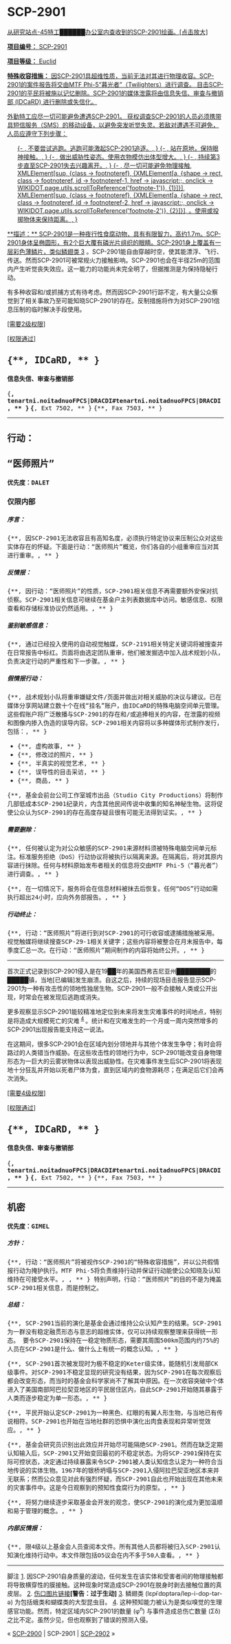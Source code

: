 # SCP-2901
                        


<a shape='rect' href='/local--files/scp-2901/SCP-2901-edit1.jpg' target='_blank' />

从研究站点-45特工██████办公室内查收到的SCP-2901绘画。[点击放大]



**项目编号：** SCP-2901

**项目等级：** Euclid

**特殊收容措施：** 因SCP-2901具超维性质，当前无法对其进行物理收容。SCP-2901的案件报告将交由MTF Phi-5“暮光者”（Twilighters）进行调查。
目击SCP-2901的平民将被施以记忆删除。SCP-2901的媒体泄露将由信息失信、审查与撤销部 (IDCaRD) 进行删除或失信化。

外勤特工应尽一切可能避免遭遇SCP-2901。 获权调查SCP-2901的人员必须携带具短信服务（SMS）的移动设备，以避免突发听觉失灵。若敌对遭遇不可避免，人员应遵守下列步骤：

<ol>{- , &#19981;&#35201;&#23581;&#35797;&#36867;&#36305;&#12290;&#36867;&#36305;&#21487;&#33021;&#28608;&#36215;SCP-2901&#36861;&#36880;&#12290;, }
{- , &#31449;&#22312;&#21407;&#22320;&#65292;&#20445;&#25345;&#30524;&#31070;&#25509;&#35302;&#12290;, }
{- , &#20570;&#20986;&#23041;&#32961;&#24615;&#23039;&#24577;&#12290;&#20351;&#29992;&#34915;&#29289;&#27169;&#20223;&#20986;&#20307;&#22411;&#22686;&#22823;&#12290;, }
{- , &#25345;&#32493;&#31532;3&#27493;&#30452;&#33267;SCP-2901&#22833;&#21435;&#20852;&#36259;&#31163;&#24320;&#12290;, }
{- , &#23613;&#19968;&#20999;&#21487;&#33021;&#36991;&#20813;&#29289;&#29702;&#25509;&#35302;, XMLElement[sup, {class -&gt; footnoteref}, {XMLElement[a, {shape -&gt; rect, class -&gt; footnoteref, id -&gt; footnoteref-1, href -&gt; javascript:;, onclick -&gt; WIKIDOT.page.utils.scrollToReference(&apos;footnote-1&apos;)}, {1}]}], XMLElement[sup, {class -&gt; footnoteref}, {XMLElement[a, {shape -&gt; rect, class -&gt; footnoteref, id -&gt; footnoteref-2, href -&gt; javascript:;, onclick -&gt; WIKIDOT.page.utils.scrollToReference(&apos;footnote-2&apos;)}, {2}]}], &#12290;&#20351;&#29992;&#25110;&#25237;&#25527;&#29289;&#20307;&#26469;&#20445;&#25345;&#36317;&#31163;&#12290;, }
</ol>
**描述：** SCP-2901是一种夜行性食腐动物，具有有限智力，高约1.7m。SCP-2901身体呈椭圆形，有2个巨大覆有磷光片组织的眼睛。SCP-2901身上覆盖有一层彩色薄鳞片，类似鳞翅类<sup class='footnoteref'>
 <a shape='rect' class='footnoteref' id='footnoteref-3' href='javascript:;' onclick='WIKIDOT.page.utils.scrollToReference(&apos;footnote-3&apos;)'>3</a>
</sup>。SCP-2901能自由穿越时空，使其能漂浮、飞行、传送。然而SCP-2901可被常规火力接触影响。SCP-2901也会在半径25m的范围内产生听觉丧失效应。这一能力的功能尚未完全明了，但据推测是为保持隐秘行动。

有多种收容和/或抓捕方式有待考虑。然而因SCP-2901行踪不定，有大量公众察觉到了相关事故乃至可能知晓SCP-2901的存在。反制措施将作为对SCP-2901信息压制的临时解决手段使用。


<a shape='rect' class='collapsible-block-link' href='javascript:;'>[&#38656;&#35201;2&#32423;&#26435;&#38480;]</a>

<a shape='rect' class='collapsible-block-link' href='javascript:;'>[&#26435;&#38480;&#36890;&#36807;]</a>



## <tt>{**, IDCaRD, ** }</tt>

#### <tt>&#20449;&#24687;&#22833;&#20449;&#12289;&#23457;&#26597;&#19982;&#25764;&#38144;&#37096;</tt>

<tt>{**, tenartni.noitadnuoFPCS|DRACDI#tenartni.noitadnuoFPCS|DRACDI, ** }</tt>
<tt>{**, Ext 7502, ** }</tt>
<tt>{**, Fax 7503, ** }</tt>


---


## <tt>&#34892;&#21160;&#65306;</tt>

## <tt>&#8220;&#21307;&#24072;&#29031;&#29255;&#8221;</tt>

#### <tt>&#20248;&#20808;&#24230;&#65306;DALET</tt>

### <tt>&#20165;&#38480;&#20869;&#37096;</tt>



##### <tt>&#24207;&#35328;&#65306;</tt>

<tt>{**, &#22240;SCP-2901&#26080;&#27861;&#25910;&#23481;&#19988;&#26377;&#39640;&#30693;&#21517;&#24230;&#65292;&#24517;&#39035;&#25191;&#34892;&#29305;&#23450;&#21327;&#35758;&#26469;&#21387;&#21046;&#20844;&#20247;&#23545;&#36825;&#20123;&#23454;&#20307;&#23384;&#22312;&#30340;&#24576;&#30097;&#12290;&#19979;&#38754;&#26159;&#34892;&#21160;&#65306;&#8220;&#21307;&#24072;&#29031;&#29255;&#8221;&#27010;&#35272;&#65292;&#20320;&#20204;&#21508;&#33258;&#30340;&#23567;&#32452;&#37325;&#23457;&#24212;&#24403;&#23545;&#20854;&#36827;&#34892;&#37325;&#23457;&#12290;, ** }</tt>

##### <tt>&#21453;&#24773;&#25253;&#65306;</tt>

<tt>{**, &#22240;&#34892;&#21160;&#65306;&#8220;&#21307;&#24072;&#29031;&#29255;&#8221;&#30340;&#24615;&#36136;&#65292;SCP-2901&#30456;&#20851;&#20449;&#24687;&#19981;&#20877;&#38656;&#35201;&#39069;&#22806;&#23433;&#20445;&#23545;&#25239;&#20390;&#23519;&#12290;SCP-2901&#30456;&#20851;&#20449;&#24687;&#21487;&#32487;&#32493;&#22312;&#22522;&#37329;&#25143;&#20027;&#21015;&#34920;&#25968;&#25454;&#24211;&#20013;&#35775;&#38382;&#12290;&#25935;&#24863;&#20449;&#24687;&#12289;&#26435;&#38480;&#26597;&#30475;&#21644;&#23384;&#20648;&#26631;&#20934;&#21327;&#35758;&#20173;&#28982;&#36866;&#29992;&#12290;, ** }</tt>

##### <tt>&#37492;&#21035;&#25935;&#24863;&#20449;&#24687;&#65306;</tt>

<tt>{**, &#36890;&#36807;&#24050;&#32463;&#25237;&#20837;&#20351;&#29992;&#30340;&#33258;&#21160;&#35270;&#35273;&#35302;&#23186;&#65292;SCP-2191&#30456;&#20851;&#29305;&#23450;&#20851;&#38190;&#35789;&#23558;&#34987;&#25628;&#26597;&#24182;&#22312;&#26085;&#24120;&#25253;&#21578;&#20013;&#26631;&#32418;&#12290;&#39029;&#38754;&#23558;&#30001;&#36873;&#23450;&#22242;&#38431;&#37325;&#23457;&#65292;&#20182;&#20204;&#34987;&#21457;&#25496;&#36873;&#20013;&#21152;&#20837;&#25112;&#26415;&#35268;&#21010;&#23567;&#38431;&#65292;&#36127;&#36131;&#20915;&#23450;&#34892;&#21160;&#30340;&#20005;&#37325;&#24615;&#21644;&#19979;&#19968;&#27493;&#39588;&#12290;, ** }</tt>

##### <tt>&#20551;&#24773;&#25253;&#34892;&#21160;&#65306;</tt>

<tt>{**, &#25112;&#26415;&#35268;&#21010;&#23567;&#38431;&#23558;&#37325;&#23457;&#23244;&#30097;&#25991;&#20214;/&#39029;&#38754;&#24182;&#20570;&#20986;&#23545;&#30456;&#20851;&#23041;&#32961;&#30340;&#20915;&#35758;&#19982;&#24314;&#35758;&#12290;&#24050;&#22312;&#23186;&#20307;&#20998;&#20139;&#32593;&#31449;&#24314;&#31435;&#25968;&#21313;&#20010;&#22312;&#32447;&#8220;&#25346;&#21517;&#8221;&#36134;&#25143;&#65292;&#30001;IDCaRD&#30340;&#29305;&#27530;&#30005;&#33041;&#31354;&#38388;&#21333;&#20803;&#31649;&#29702;&#12290;&#36825;&#20123;&#20551;&#36134;&#25143;&#23558;&#24191;&#27867;&#25955;&#25773;&#19982;SCP-2901&#30340;&#23384;&#22312;&#21644;/&#25110;&#36861;&#25447;&#30456;&#20851;&#30340;&#20869;&#23481;&#65292;&#22312;&#27844;&#38706;&#30340;&#35270;&#39057;&#21644;&#22270;&#20687;&#20869;&#25530;&#20837;&#20266;&#36896;&#30340;&#35823;&#23548;&#20869;&#23481;&#12290;SCP-2901&#30456;&#20851;&#20869;&#23481;&#23558;&#20197;&#22810;&#31181;&#23186;&#20307;&#24418;&#24335;&#21046;&#20316;&#21457;&#34892;&#65292;&#21253;&#25324;&#65306;, ** }</tt>

- <tt>{**, &#34394;&#26500;&#25925;&#20107;, ** }</tt>
- <tt>{**, &#20462;&#25913;&#36807;&#30340;&#29031;&#29255;, ** }</tt>
- <tt>{**, &#21322;&#30495;&#23454;&#30340;&#35270;&#35273;&#33402;&#26415;, ** }</tt>
- <tt>{**, &#35823;&#23548;&#24615;&#30340;&#30446;&#20987;&#37319;&#35775;, ** }</tt>
- <tt>{**, &#21830;&#21697;, ** }</tt>

<tt>{**, &#22522;&#37329;&#20250;&#21069;&#21488;&#20844;&#21496;&#24037;&#20316;&#23460;&#22478;&#24066;&#20986;&#21697;&#65288;Studio City Productions&#65289;&#23558;&#21046;&#20316;&#20960;&#37096;&#20302;&#25104;&#26412;SCP-2901&#32426;&#24405;&#29255;&#65292;&#20869;&#21547;&#20854;&#20182;&#27665;&#38388;&#20256;&#35828;&#20013;&#25910;&#38598;&#30340;&#30693;&#21517;&#31070;&#31192;&#29983;&#29289;&#12290;&#36825;&#23558;&#20419;&#20351;&#20844;&#20247;&#35748;&#20026;SCP-2901&#30340;&#23384;&#22312;&#39640;&#24230;&#23384;&#30097;&#19988;&#24456;&#26377;&#21487;&#33021;&#26080;&#27861;&#24471;&#21040;&#35777;&#23454;&#12290;, ** }</tt>

##### <tt>&#38656;&#35201;&#21024;&#38500;&#65306;</tt>

<tt>{**, &#20219;&#20309;&#34987;&#35748;&#23450;&#20026;&#23545;&#20844;&#20247;&#25935;&#24863;&#30340;SCP-2901&#26469;&#28304;&#26448;&#26009;&#39035;&#34987;&#29305;&#27530;&#30005;&#33041;&#31354;&#38388;&#21333;&#20803;&#26631;&#27880;&#12290;&#26631;&#20934;&#26381;&#21153;&#25298;&#32477;&#65288;DoS&#65289;&#34892;&#21160;&#21327;&#35758;&#23558;&#34987;&#25191;&#34892;&#20197;&#38548;&#31163;&#26469;&#28304;&#12290;&#22312;&#38548;&#31163;&#21518;&#65292;&#23558;&#23545;&#20854;&#21407;&#20869;&#23481;&#36827;&#34892;&#25273;&#38500;&#12290;&#20219;&#20309;&#19982;&#26448;&#26009;&#21407;&#22987;&#21457;&#24067;&#32773;&#30456;&#20851;&#30340;&#20449;&#24687;&#23558;&#20132;&#30001;MTF Phi-5&#65288;&#8220;&#26286;&#20809;&#32773;&#8221;&#65289;&#36827;&#34892;&#35843;&#26597;&#12290;, ** }</tt>

<tt>{**, &#22312;&#19968;&#20999;&#24773;&#20917;&#19979;&#65292;&#26381;&#21153;&#23558;&#20250;&#22312;&#20449;&#24687;&#26448;&#26009;&#34987;&#25273;&#21435;&#21518;&#24674;&#22797;&#12290;&#20219;&#20309;&#8220;DOS&#8221;&#34892;&#21160;&#22914;&#38656;&#25191;&#34892;&#36229;&#20986;24&#23567;&#26102;&#65292;&#24212;&#21521;&#22806;&#21153;&#37096;&#25253;&#21578;&#12290;, ** }</tt>

##### <tt>&#34892;&#21160;&#32456;&#27490;&#65306;</tt>

<tt>{**, &#34892;&#21160;&#65306;&#8220;&#21307;&#24072;&#29031;&#29255;&#8221;&#23558;&#36827;&#34892;&#21040;&#23545;SCP-2901&#30340;&#21487;&#34892;&#25910;&#23481;&#25110;&#36910;&#25429;&#25514;&#26045;&#34987;&#37319;&#29992;&#12290;&#35270;&#35273;&#35302;&#23186;&#23558;&#32487;&#32493;&#25628;&#26597;SCP-29-1&#30456;&#20851;&#20851;&#38190;&#23383;&#65307;&#36825;&#20123;&#20869;&#23481;&#23558;&#34987;&#25972;&#21512;&#22312;&#26376;&#26411;&#25253;&#21578;&#20013;&#65292;&#27599;&#23395;&#24230;&#27719;&#24635;&#19968;&#27425;&#12290;&#22312;&#34892;&#21160;&#65306;&#8220;&#21307;&#24072;&#29031;&#29255;&#8221;&#26399;&#38388;&#21046;&#20316;&#30340;&#20869;&#23481;&#23558;&#22987;&#32456;&#20844;&#24320;&#12290;, ** }</tt>



---




首次正式记录到SCP-2901侵入是在19██年的美国西弗吉尼亚州████████的█████镇，当地[已编辑]发生崩溃。自这之后，持续的现场目击报告显示SCP-2901为一种有攻击性的领地性独居生物。SCP-2901一般不会接触人类或公开出现，时常会在被发现后逃跑或消失。

更多观察显示SCP-2901能较精准地定位到未来将发生灾难事件的时间地点，特别是将造成大规模死亡的灾难<sup class='footnoteref'>
 <a shape='rect' class='footnoteref' id='footnoteref-4' href='javascript:;' onclick='WIKIDOT.page.utils.scrollToReference(&apos;footnote-4&apos;)'>4</a>
</sup>。统计和在灾难发生的一个月或一周内突然增多的SCP-2901出现报告能支持这一说法。

在这期间，很多SCP-2901会在区域内划分领地并与其他个体发生争夺；有时会将路过的人类错当作威胁。在这些攻击性的领地行为中，SCP-2901能改变自身物理形态为一巨大的云雾状物体以表现出威胁性。在灾难事件发生后SCP-2901将表现地十分狂乱并开始以死者尸体为食，直到区域内的食物源耗尽；在满足后它们会再次消失。


<a shape='rect' class='collapsible-block-link' href='javascript:;'>[&#38656;&#35201;4&#32423;&#26435;&#38480;]</a>

<a shape='rect' class='collapsible-block-link' href='javascript:;'>[&#26435;&#38480;&#36890;&#36807;]</a>



## <tt>{**, IDCaRD, ** }</tt>

#### <tt>&#20449;&#24687;&#22833;&#20449;&#12289;&#23457;&#26597;&#19982;&#25764;&#38144;&#37096;</tt>

<tt>{**, tenartni.noitadnuoFPCS|DRACDI#tenartni.noitadnuoFPCS|DRACDI, ** }</tt>
<tt>{**, Ext 7502, ** }</tt>
<tt>{**, Fax 7503, ** }</tt>


---


## <tt>&#26426;&#23494;</tt>

#### <tt>&#20248;&#20808;&#24230;&#65306;GIMEL</tt>




##### <tt>&#26041;&#38024;&#65306;</tt>

<tt>{**, &#34892;&#21160;&#65306;&#8220;&#21307;&#24072;&#29031;&#29255;&#8221;&#23558;&#34987;&#35270;&#20316;SCP-2901&#30340;&#8220;&#29305;&#27530;&#25910;&#23481;&#25514;&#26045;&#8221;&#65292;&#24182;&#20197;&#20844;&#20849;&#20551;&#24773;&#25253;&#34892;&#21160;&#20026;&#25513;&#25252;&#25191;&#34892;&#12290;MTF Phi-5&#23558;&#36127;&#36131;&#32500;&#25345;&#34892;&#21160;&#24182;&#20445;&#35777;&#34892;&#21160;&#33021;&#20351;&#20844;&#20247;&#30693;&#26195;&#21450;&#35748;&#30693;&#32500;&#25345;&#22312;&#21487;&#25509;&#21463;&#27700;&#24179;&#12290;,                                          , ** }
                                                                                            &#29305;&#21035;&#22768;&#26126;&#65292;&#34892;&#21160;&#65306;&#8220;&#21307;&#24072;&#29031;&#29255;&#8221;&#30340;&#30446;&#30340;&#19981;&#26159;&#20026;&#25513;&#30422;SCP-2901&#30456;&#20851;&#20449;&#24687;&#65292;&#32780;&#26159;&#25511;&#21046;&#20043;&#12290;</tt>

##### <tt>&#24635;&#32467;&#65306;</tt>

<tt>{**, SCP-2901&#24403;&#21069;&#30340;&#28436;&#21270;&#26159;&#22522;&#37329;&#20250;&#36890;&#36807;&#32500;&#25345;&#20844;&#20247;&#35748;&#30693;&#20135;&#29983;&#30340;&#32467;&#26524;&#12290;SCP-2901&#20026;&#19968;&#32676;&#27809;&#26377;&#31283;&#23450;&#34701;&#36143;&#24418;&#24577;&#19982;&#24847;&#24535;&#30340;&#36229;&#32500;&#23454;&#20307;&#65292;&#20165;&#21487;&#20197;&#25345;&#32493;&#35266;&#23519;&#25972;&#29702;&#26469;&#33719;&#24471;&#32479;&#19968;&#24418;&#24577;&#12290; &#35201;&#20196;SCP-2901&#20445;&#25345;&#22312;&#19968;&#31283;&#23450;&#29289;&#36136;&#24418;&#24577;&#65292;&#38656;&#35201;&#20854;&#21608;&#22260;500km&#33539;&#22260;&#20869;&#32422;75%&#30340;&#20154;&#21592;&#22312;SCP-2901&#26159;&#20160;&#20040;&#12289;&#20570;&#20160;&#20040;&#19978;&#26377;&#32479;&#19968;&#30340;&#27010;&#24565;&#35748;&#30693;&#12290;, ** }</tt>

<tt>{**, SCP-2901&#39318;&#27425;&#34987;&#21457;&#29616;&#26102;&#20026;&#26497;&#19981;&#31283;&#23450;&#30340;Keter&#32423;&#23454;&#20307;&#65292;&#33021;&#38543;&#26426;&#24341;&#21457;&#23616;&#37096;CK&#32423;&#20107;&#20214;&#12290;&#23545;SCP-2901&#19981;&#31283;&#23450;&#26174;&#29616;&#30340;&#30740;&#31350;&#27809;&#26377;&#32467;&#26524;&#65292;&#22240;&#20026;SCP-2901&#22312;&#27599;&#27425;&#35266;&#23519;&#21518;&#37117;&#20250;&#25913;&#21464;&#24418;&#24577;&#65292;&#32780;&#24403;&#26102;&#30340;&#22522;&#37329;&#20250;&#31185;&#23398;&#23478;&#23578;&#19981;&#20102;&#35299;&#20854;&#20013;&#21407;&#22240;&#12290;&#22312;&#19968;&#27425;&#25910;&#23481;&#31361;&#30772;&#20013;&#20010;&#20307;&#36827;&#20837;&#20102;&#32654;&#22269;&#21335;&#37096;&#38463;&#24052;&#25289;&#22865;&#20122;&#22320;&#21306;&#30340;&#24179;&#27665;&#23621;&#20303;&#21306;&#20869;&#65292;&#33258;&#27492;SCP-2901&#24320;&#22987;&#38543;&#20854;&#26292;&#38706;&#20110;&#20154;&#31867;&#32780;&#36880;&#27493;&#31283;&#23450;&#20026;&#21333;&#19968;&#24418;&#24577;&#12290;, ** }</tt>

<tt>{**, &#24179;&#27665;&#24320;&#22987;&#35748;&#23450;SCP-2901&#20026;&#19968;&#31181;&#40657;&#33394;&#12289;&#32418;&#30524;&#30340;&#26377;&#32764;&#20154;&#24418;&#29983;&#29289;&#65292;&#19982;&#24403;&#22320;&#24050;&#26377;&#20256;&#35828;&#30456;&#31526;&#12290;SCP-2901&#20063;&#24320;&#22987;&#22312;&#24403;&#22320;&#31038;&#32676;&#30340;&#24656;&#24807;&#20013;&#28436;&#21270;&#20986;&#32905;&#39135;&#34920;&#29616;&#21644;&#24322;&#24120;&#21548;&#35273;&#25928;&#24212;&#12290;, ** }</tt>

<tt>{**, &#22522;&#37329;&#20250;&#30740;&#31350;&#21592;&#35782;&#21035;&#20986;&#27492;&#25928;&#24212;&#24182;&#24320;&#22987;&#23613;&#21487;&#33021;&#38548;&#32477;SCP-2901&#12290;&#28982;&#32780;&#22312;&#32570;&#20047;&#23450;&#26399;&#35748;&#30693;&#36755;&#20837;&#21518;&#65292;SCP-2901&#21448;&#24320;&#22987;&#21464;&#22238;&#26368;&#21021;&#30340;&#19981;&#31283;&#23450;&#29366;&#24577;&#12290;&#20026;&#23558;SCP-2901&#20445;&#25345;&#22312;&#23454;&#38469;&#21487;&#25511;&#29366;&#24577;&#65292;&#20915;&#23450;&#36890;&#36807;&#25345;&#32493;&#26292;&#38706;&#26469;&#20196;SCP-2901&#34987;&#20154;&#31867;&#35748;&#30693;&#20449;&#24565;&#35748;&#23450;&#20026;&#19968;&#31181;&#31526;&#21512;&#24403;&#22320;&#20256;&#35828;&#30340;&#23454;&#20307;&#29983;&#29289;&#12290;1967&#24180;&#30340;&#38134;&#26725;&#22349;&#22604;&#19982;SCP-2901&#20837;&#20405;&#38463;&#25289;&#24052;&#22865;&#20122;&#22320;&#21306;&#26412;&#26469;&#24182;&#26080;&#32852;&#31995;&#65307;&#28982;&#32780;&#20844;&#20247;&#24847;&#35265;&#23545;&#27492;&#26377;&#24378;&#28872;&#24576;&#30097;&#65292;&#32780;SCP-2901&#33258;&#27492;&#20063;&#24320;&#22987;&#20986;&#29616;&#22312;&#20854;&#20182;&#26410;&#26469;&#30340;&#28798;&#23475;&#20107;&#20214;&#20013;&#12290;&#36825;&#26159;&#20170;&#26085;&#35266;&#23519;&#21040;&#30340;&#39044;&#30693;&#24615;&#39135;&#33104;&#34892;&#20026;&#30340;&#21407;&#22411;&#12290;, ** }</tt>

<tt>{**, &#23558;&#21162;&#21147;&#32487;&#32493;&#36880;&#27493;&#37319;&#21462;&#22522;&#37329;&#20250;&#24320;&#21457;&#30340;&#35266;&#24565;&#65292;&#20351;SCP-2901&#30340;&#28436;&#21270;&#25104;&#20026;&#26356;&#21152;&#28201;&#39034;&#21644;&#26131;&#20110;&#31649;&#29702;&#30340;&#27010;&#24565;&#12290;, ** }</tt>

##### <tt>&#20869;&#37096;&#21453;&#24773;&#25253;&#65306;</tt>

<tt>{**, &#38480;4&#32423;&#20197;&#19978;&#22522;&#37329;&#20250;&#20154;&#21592;&#26597;&#38405;&#26412;&#25991;&#20214;&#12290;&#25152;&#26377;&#20854;&#20182;&#20154;&#21592;&#37117;&#23558;&#34987;&#24402;&#20837;SCP-2901&#35748;&#30693;&#28436;&#21270;&#32500;&#25345;&#34892;&#21160;&#20013;&#12290;&#26412;&#25991;&#20214;&#38480;&#21253;&#25324;O5&#35758;&#20250;&#22312;&#20869;&#19981;&#22810;&#20110;50&#20154;&#26597;&#30475;&#12290;, ** }</tt>



---











脚注
<a shape='rect' href='javascript:;' onclick='WIKIDOT.page.utils.scrollToReference(&apos;footnoteref-1&apos;)'>1</a>. 因SCP-2901自身质量的波动，任何发生在该实体和受害者间的物理接触都将导致横穿性的膜接触。这种现象时常造成SCP-2901在脱身时剥去接触位置的真皮层。
<a shape='rect' href='javascript:;' onclick='WIKIDOT.page.utils.scrollToReference(&apos;footnoteref-2&apos;)'>2</a>. [伤口图片链接](http://scp-wiki.wdfiles.com/local--files/scp-2901/SCP-2901_1.png)**[警告：过于生动]** 
<a shape='rect' href='javascript:;' onclick='WIKIDOT.page.utils.scrollToReference(&apos;footnoteref-3&apos;)'>3</a>. 鳞翅类 (lɛpɨˈdɒptərə/lep-i-dop-tər-ə) 为包括蛾类和蝴蝶类的大型昆虫目。
<a shape='rect' href='javascript:;' onclick='WIKIDOT.page.utils.scrollToReference(&apos;footnoteref-4&apos;)'>4</a>. 这种预知能力被认为是类似嗅觉的生理感官功能。然而，特定区域内SCP-2901的数量 (φ<sup>n</sup>) 与事件造成总伤亡数量 (Σδ) 之比不定。虽然少见，但也观察到了错误的预测入侵。



« [SCP-2900](/scp-2900) | SCP-2901 | [SCP-2902](/scp-2902) »





                    